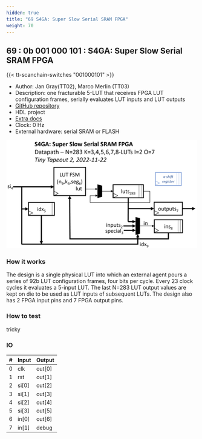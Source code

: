 ```yaml
---
hidden: true
title: "69 S4GA: Super Slow Serial SRAM FPGA"
weight: 70
---
```


## 69 : 0b 001 000 101 : S4GA: Super Slow Serial SRAM FPGA

{{< tt-scanchain-switches "001000101" >}}

* Author: Jan Gray(TT02), Marco Merlin (TT03)
* Description: one fracturable 5-LUT that receives FPGA LUT configuration frames, serially evaluates LUT inputs and LUT outputs
* [GitHub repository](https://github.com/bat52/tt03-s4ga)
* HDL project
* [Extra docs](https://github.com/grayresearch/tt02-s4ga/blob/main/README.md)
* Clock: 0 Hz
* External hardware: serial SRAM or FLASH

![picture](images/S4GA-block-diagram.png)

### How it works

The design is a single physical LUT into which an external agent pours a series of 92b LUT configuration frames, 
four bits per cycle. Every 23 clock cycles it evaluates a 5-input LUT. The last N=283 LUT output values are kept on 
die to be used as LUT inputs of subsequent LUTs. The design also has 2 FPGA input pins and 7 FPGA output pins.


### How to test

tricky


### IO

| # | Input        | Output       |
|---|--------------|--------------|
| 0 | clk  | out[0] |
| 1 | rst  | out[1] |
| 2 | si[0]  | out[2] |
| 3 | si[1]  | out[3] |
| 4 | si[2]  | out[4] |
| 5 | si[3]  | out[5] |
| 6 | in[0]  | out[6] |
| 7 | in[1]  | debug |
